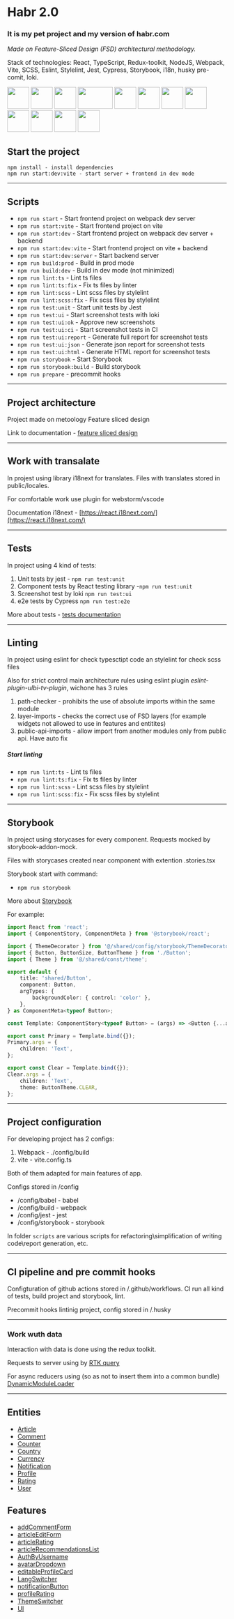 <h1>Habr 2.0</h1>
<h3>It is my pet project and my version of habr.com</h3>

*Made on Feature-Sliced Design (FSD) architectural methodology.*

Stack of technologies: React, TypeScript, Redux-toolkit, NodeJS, Webpack, Vite, SCSS, Eslint, Stylelint, Jest, Cypress, Storybook, i18n, husky pre-comit, loki.
<p>
<img src="https://cdn.hashnode.com/res/hashnode/image/upload/v1647490619965/P1dsNgj-f1.png" width="50px" height="50px" />
<img src="https://upload.wikimedia.org/wikipedia/commons/thumb/4/4c/Typescript_logo_2020.svg/768px-Typescript_logo_2020.svg.png" width="50px" height="50px" />
<img src="https://raw.githubusercontent.com/reduxjs/redux/master/logo/logo.png" width="50px" height="50px" />
<img src="https://upload.wikimedia.org/wikipedia/commons/thumb/d/d9/Node.js_logo.svg/1280px-Node.js_logo.svg.png" width="80px" height="50px" />
<img src="https://raw.githubusercontent.com/webpack/media/master/logo/icon-square-big.png" width="50px" height="50px" />
<img src="https://vitejs.dev/logo-with-shadow.png" width="50px" height="50px" />
<img src="https://sass-lang.com/assets/img/styleguide/seal-color-aef0354c.png" width="50px" height="50px" />
<img src="https://images.credly.com/images/e6eebd0c-6a17-4c06-b172-02ca9f6beb06/eslint.png" width="50px" height="50px" />
<img src="https://avatars.githubusercontent.com/u/10076935?s=280&v=4" width="50px" height="50px" />
<img src="https://user-images.githubusercontent.com/10525473/50372432-95dcd880-0611-11e9-9432-58de9be26b3b.png" width="50px" height="50px" />
<img src="https://asset.brandfetch.io/idIq_kF0rb/idv3zwmSiY.jpeg" width="50px" height="50px" />
<img src="https://avatars.githubusercontent.com/u/22632046?s=280&v=4" width="50px" height="50px" />

</p>

## Start the project
```
npm install - install dependencies
npm run start:dev:vite - start server + frontend in dev mode
```

----

## Scripts

- `npm run start` - Start frontend project on webpack dev server
- `npm run start:vite` - Start frontend project on vite
- `npm run start:dev` - Start frontend project on webpack dev server + backend
- `npm run start:dev:vite` - Start frontend project on vite + backend
- `npm run start:dev:server` - Start backend server
- `npm run build:prod` - Build in prod mode
- `npm run build:dev` - Build in dev mode (not minimized)
- `npm run lint:ts` - Lint ts files
- `npm run lint:ts:fix` - Fix ts files by linter
- `npm run lint:scss` - Lint scss files by stylelint
- `npm run lint:scss:fix` - Fix scss files by stylelint
- `npm run test:unit` - Start unit tests by Jest
- `npm run test:ui` - Start screenshot tests with loki
- `npm run test:ui:ok` - Approve new screenshots
- `npm run test:ui:ci` - Start screenshot tests in CI
- `npm run test:ui:report` - Generate full report for screenshot tests
- `npm run test:ui:json` - Generate json report for screenshot tests
- `npm run test:ui:html` - Generate HTML report for screenshot tests
- `npm run storybook` - Start Storybook
- `npm run storybook:build` - Build storybook
- `npm run prepare` - precommit hooks

----

## Project architecture

Project made on metoology Feature sliced design

Link to documentation - [feature sliced design](https://feature-sliced.design/docs/get-started/tutorial)

----

## Work with transalate

In projest using library i18next for translates.
Files with translates stored in public/locales.

For comfortable work use plugin for webstorm/vscode

Documentation i18next - [https://react.i18next.com/](https://react.i18next.com/)

----

## Tests

In project using 4 kind of tests:
1) Unit tests by jest - `npm run test:unit`
2) Component tests by React testing library -`npm run test:unit`
3) Screenshot test by loki `npm run test:ui`
4) e2e tests by Cypress `npm run test:e2e`

More about tests - [tests documentation](/docs/tests.md)

----

## Linting

In project using eslint for check typesctipt code an stylelint for check scss files

Also for strict control main architecture rules using eslint plugin *eslint-plugin-ulbi-tv-plugin*,
wichone has 3 rules
1) path-checker - prohibits the use of absolute imports within the same module
2) layer-imports - checks the correct use of FSD layers
   (for example widgets not allowed to use in features and entitites)
3) public-api-imports - allow import from another modules only from public api. Have auto fix

##### Start linting
- `npm run lint:ts` - Lint ts files
- `npm run lint:ts:fix` - Fix ts files by linter
- `npm run lint:scss` - Lint scss files by stylelint
- `npm run lint:scss:fix` - Fix scss files by stylelint

----

## Storybook

In project using storycases for every component.
Requests mocked by storybook-addon-mock.

Files with storycases created near component with extention  .stories.tsx

Storybook start with command:
- `npm run storybook`

More about [Storybook](/docs/storybook.md)

For example:

```typescript jsx
import React from 'react';
import { ComponentStory, ComponentMeta } from '@storybook/react';

import { ThemeDecorator } from '@/shared/config/storybook/ThemeDecorator/ThemeDecorator';
import { Button, ButtonSize, ButtonTheme } from './Button';
import { Theme } from '@/shared/const/theme';

export default {
    title: 'shared/Button',
    component: Button,
    argTypes: {
        backgroundColor: { control: 'color' },
    },
} as ComponentMeta<typeof Button>;

const Template: ComponentStory<typeof Button> = (args) => <Button {...args} />;

export const Primary = Template.bind({});
Primary.args = {
    children: 'Text',
};

export const Clear = Template.bind({});
Clear.args = {
    children: 'Text',
    theme: ButtonTheme.CLEAR,
};
```


----

## Project configuration 

For developing project has 2 configs:
1. Webpack - ./config/build
2. vite - vite.config.ts

Both of them adapted for main features of app.

Configs stored in /config
- /config/babel - babel
- /config/build - webpack
- /config/jest - jest
- /config/storybook - storybook

In folder `scripts` are various scripts for refactoring\simplification of writing code\report generation, etc.

----

## CI pipeline and pre commit hooks

Configturation of github actions stored in /.github/workflows.
CI run all kind of tests, build project and storybook, lint.

Precommit hooks lintinig project, config stored in /.husky

----

### Work wuth data

Interaction with data is done using the redux toolkit.

Requests to server using by [RTK query](/src/shared/api/rtkApi.ts)

For async reducers using (so as not to insert them into a common bundle)
[DynamicModuleLoader](/src/shared/lib/components/DynamicModuleLoader/DynamicModuleLoader.tsx)

----


## Entities

- [Article](/src/entities/Article)
- [Comment](/src/entities/Comment)
- [Counter](/src/entities/Counter)
- [Country](/src/entities/Country)
- [Currency](/src/entities/Currency)
- [Notification](/src/entities/Notification)
- [Profile](/src/entities/Profile)
- [Rating](/src/entities/Rating)
- [User](/src/entities/User)

## Features

- [addCommentForm](/src/features/addCommentForm)
- [articleEditForm](/src/features/articleEditForm)
- [articleRating](/src/features/articleRating)
- [articleRecommendationsList](/src/features/articleRecommendationsList)
- [AuthByUsername](/src/features/AuthByUsername)
- [avatarDropdown](/src/features/avatarDropdown)
- [editableProfileCard](/src/features/editableProfileCard)
- [LangSwitcher](/src/features/LangSwitcher)
- [notificationButton](/src/features/notificationButton)
- [profileRating](/src/features/profileRating)
- [ThemeSwitcher](/src/features/ThemeSwitcher)
- [UI](/src/features/UI)
